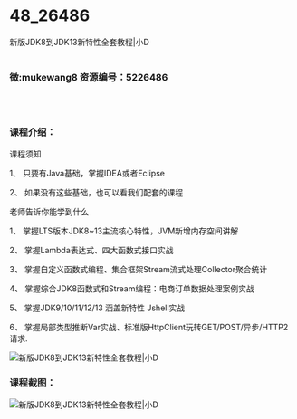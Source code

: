 # 48_26486
新版JDK8到JDK13新特性全套教程|小D
<br/></br>
<h3>微:mukewang8 资源编号：5226486</h3>
<br/></br>
<h3>课程介绍：</h3>
<p>课程须知</p>
<p>1、 只要有Java基础，掌握IDEA或者Eclipse</p>
<p>2、 如果没有这些基础，也可以看我们配套的课程</p>
<p>老师告诉你能学到什么</p>
<p>1、 掌握LTS版本<a title="查看与 JDK 相关的文章" target="_blank">JDK</a>8~13主流核心特性，JVM新增内存空间讲解</p>
<p>2、 掌握Lambda表达式、四大函数式接口实战</p>
<p>3、 掌握自定义函数式编程、集合框架Stream流式处理Collector聚合统计</p>
<p>4、 掌握综合JDK8函数式和Stream编程：电商订单数据处理案例实战</p>
<p>5、 掌握JDK9/10/11/12/13 涵盖新特性 Jshell实战</p>
<p>6、 掌握局部类型推断Var实战、标准版HttpClient玩转GET/POST/异步/HTTP2请求.</p>
<p><img src="https://www.ko996.com/wp-content/uploads/img/2022/09/1-77-300x184.png" alt="新版JDK8到JDK13新特性全套教程|小D"></p>
<div class="info-desc">
<h3>课程截图：</h3>
<p><img src="https://www.ko996.com/wp-content/uploads/img/2022/09/2-88.png" alt="新版JDK8到JDK13新特性全套教程|小D"></p>


			
</div>
